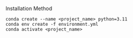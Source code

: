 Installation Method

    conda create --name <project_name> python=3.11
    conda env create -f environment.yml
    conda activate <project_name>